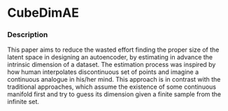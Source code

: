 # CubeDimAE


### Description

This paper aims to reduce the wasted effort finding the proper size of the latent space in designing an autoencoder, by estimating in advance the intrinsic dimension of a dataset. The estimation process was inspired by how human interpolates discontinuous set of points and imagine a continuous analogue in his/her mind. This approach is in contrast with the traditional approaches, which assume the existence of some continuous manifold first and try to guess its dimension given a finite sample from the infinite set.
